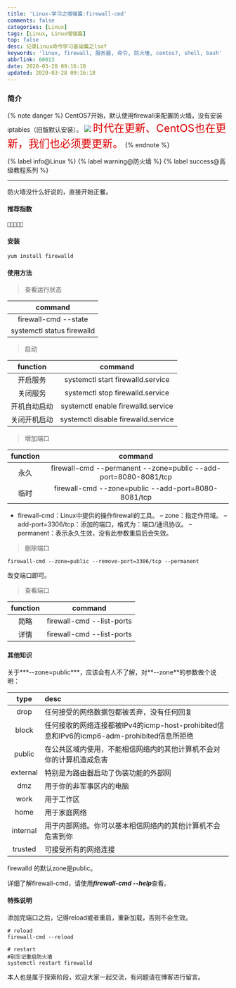 ```yaml
---
title: 'Linux-学习之增强篇:firewall-cmd'
comments: false
categories: [Linux]
tags: [Linux, Linux增强篇]
top: false
desc: 记录Linux命令学习基础篇之lsof
keywords: 'linux, firewall, 服务器, 命令, 防火墙, centos7, shell, bash'
abbrlink: 60013
date: 2020-03-28 09:16:18
updated: 2020-03-28 09:16:18
---
```


### 简介

{% note danger %}
CentOS7开始，默认使用firewall来配置防火墙，没有安装iptables（旧版默认安装）。
![](/images/article_firewall.jpg)
<font color="#dd0000" size="5">时代在更新、CentOS也在更新，我们也必须要更新。</font>
{% endnote %}

{% label info@Linux %} {% label warning@防火墙 %} {% label success@高级教程系列 %}

<!--more-->
<hr />

防火墙没什么好说的，直接开始正餐。

#### 推荐指数

```
🌟🌟🌟🌟🌟
```

#### 安装
```
yum install firewalld
```

#### 使用方法

> 查看运行状态

|          command           |
|:--------------------------:|
|    firewall-cmd --state    |
| systemctl status firewalld |

> 启动

|   function   |               command               |
|:------------:|:-----------------------------------:|
|   开启服务   |  systemctl start firewalld.service  |
|   关闭服务   |  systemctl stop firewalld.service   |
| 开机自动启动 | systemctl enable firewalld.service  |
| 关闭开机启动 | systemctl disable firewalld.service |

> 增加端口

| function |                             command                             |
|:--------:|:---------------------------------------------------------------:|
|   永久   | firewall-cmd --permanent --zone=public --add-port=8080-8081/tcp |
|   临时   |       firewall-cmd --zone=public --add-port=8080-8081/tcp       |

- firewall-cmd：Linux中提供的操作firewall的工具。
– zone：指定作用域。
– add-port=3306/tcp：添加的端口，格式为：端口/通讯协议。
– permanent：表示永久生效，没有此参数重启后会失效。

> 删除端口

```
firewall-cmd --zone=public --remove-port=3306/tcp --permanent
```
改变端口即可。

> 查看端口

| function |          command          |
|:--------:|:-------------------------:|
|   简略   | firewall-cmd --list-ports |
|   详情   | firewall-cmd --list-ports |


#### 其他知识

关于***--zone=public***，应该会有人不了解，对**--zone**的参数做个说明：

|   type   | desc                                                                                       |
|:--------:|:------------------------------------------------------------------------------------------ |
|   drop   | 任何接受的网络数据包都被丢弃，没有任何回复                                                 |
|  block   | 任何接收的网络连接都被IPv4的icmp-host-prohibited信息和IPv6的icmp6-adm-prohibited信息所拒绝 |
|  public  | 在公共区域内使用，不能相信网络内的其他计算机不会对你的计算机造成危害                       |
| external | 特别是为路由器启动了伪装功能的外部网                                                       |
|   dmz    | 用于你的非军事区内的电脑                                                                   |
|   work   | 用于工作区                                                                                 |
|   home   | 用于家庭网络                                                                               |
| internal | 用于内部网络。你可以基本相信网络内的其他计算机不会危害到你                                 |
| trusted  | 可接受所有的网络连接                                                                       |

firewalld 的默认zone是public。

详细了解firewall-cmd，请使用***firewall-cmd --help***查看。

#### 特殊说明

添加完端口之后，记得reload或者重启，重新加载，否则不会生效。
```
# reload
firewall-cmd --reload

# restart
#别忘记重启防火墙
systemctl restart firewalld
```

本人也是属于探索阶段，欢迎大家一起交流，有问题请在博客进行留言。
